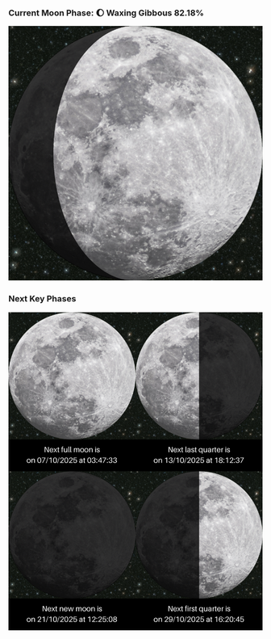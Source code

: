 ### Current Moon Phase: 🌔 Waxing Gibbous 82.18%
![Moon Phase](moonphase.png)
### Next Key Phases
![Gallery](gallery.png)